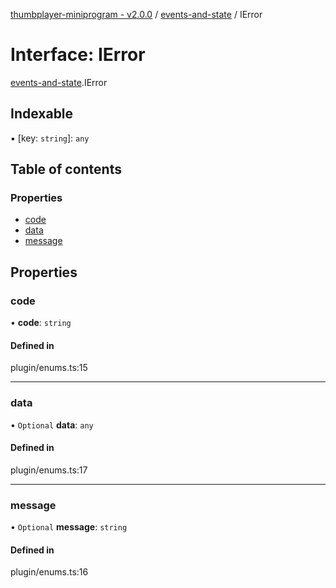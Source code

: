[thumbplayer-miniprogram - v2.0.0](../README.md) / [events-and-state](../modules/events_and_state.md) / IError

# Interface: IError

[events-and-state](../modules/events_and_state.md).IError

## Indexable

▪ [key: `string`]: `any`

## Table of contents

### Properties

- [code](events_and_state.IError.md#code)
- [data](events_and_state.IError.md#data)
- [message](events_and_state.IError.md#message)

## Properties

### code

• **code**: `string`

#### Defined in

plugin/enums.ts:15

___

### data

• `Optional` **data**: `any`

#### Defined in

plugin/enums.ts:17

___

### message

• `Optional` **message**: `string`

#### Defined in

plugin/enums.ts:16
